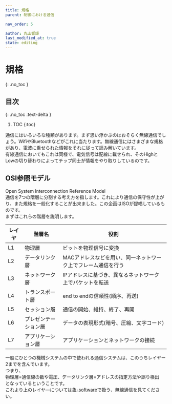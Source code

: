 ```yaml
---
title: 規格
parent: 制御における通信

nav_order: 5

author: 丸山響輝
last_modified_at: true
state: editing
---
```


# **規格**
{: .no_toc }

## 目次
{: .no_toc .text-delta }

1. TOC
{:toc}

通信にはいろいろな種類があります。まず思い浮かぶのはおそらく無線通信でしょう。WifiやBluetoothなどがこれに当たります。無線通信にはさまざまな規格があり、電波に乗せられた情報をそれに従って読み解いています。  
有線通信においてもこれは同様で、電気信号は配線に載せられ、そのHighとLowの切り替わりによってチップ同士が情報をやり取りしているのです。  

## OSI参照モデル
Open System Interconnection Reference Model  
通信を7つの階層に分割する考え方を指します。これにより通信の保守性が上がり、また規格を一般化することが出来ました。この企画はISOが提唱しているものです。  
まずはこれらの階層を説明します。  

|レイヤ|階層名|役割|
|---|---|---|
|L1|物理層|ビットを物理信号に変換|
|L2|データリンク層|MACアドレスなどを用い、同一ネットワーク上でフレーム通信を行う|
|L3|ネットワーク層|IPアドレスに基づき、異なるネットワーク上でパケットを転送|
|L4|トランスポート層|end to endの信頼性(順序、再送)|
|L5|セッション層|通信の開始、維持、終了、再開|
|L6|プレゼンテーション層|データの表現形式(暗号、圧縮、文字コード)|
|L7|アプリケーション層|アプリケーションとネットワークの接続|

一般にひとつの機械システムの中で使われる通信システムは、このうちレイヤー2までを含んでいます。  
つまり、  
物理層=通信線の数や電圧、データリンク層=アドレスの指定方法や誤り検出  
となっているということです。  
これより上のレイヤ―については[象-software](../../../../005_software/index)で扱う、無線通信を見てください。

## 

